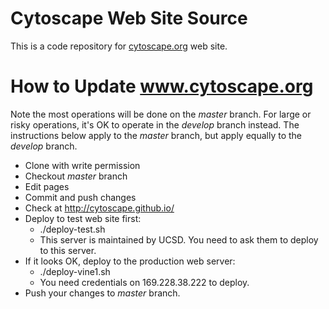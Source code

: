 # Cytoscape Web Site Source

This is a code repository for [cytoscape.org](http://www.cytoscape.org/ "Cytoscape Web Site") web site.

# How to Update www.cytoscape.org

Note the most operations will be done on the *master* branch. For large or risky operations, it's OK to operate in the *develop* branch instead. The instructions below apply to the *master* branch, but apply equally to the *develop* branch.

 * Clone with write permission
 * Checkout *master* branch
 * Edit pages
 * Commit and push changes
 * Check at http://cytoscape.github.io/
 * Deploy to test web site first:
   * ./deploy-test.sh
   * This server is maintained by UCSD.  You need to ask them to deploy to this server.
 * If it looks OK, deploy to the production web server:
   * ./deploy-vine1.sh
   * You need credentials on 169.228.38.222 to deploy.
 * Push your changes to *master* branch.
